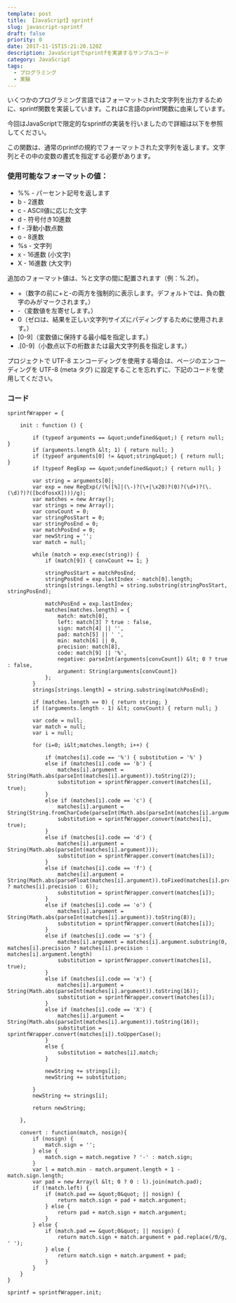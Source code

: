 ```yaml
---
template: post
title: 【JavaScript】sprintf
slug: javascript-sprintf
draft: false
priority: 0
date: 2017-11-15T15:21:20.120Z
description: JavaScriptでsprintfを実装するサンプルコード
category: JavaScript
tags:
  - プログラミング
  - 実験
---
```

いくつかのプログラミング言語ではフォーマットされた文字列を出力するために、sprintf関数を実装しています。これはC言語のprintf関数に由来しています。

今回はJavaScriptで限定的なsprintfの実装を行いましたので詳細は以下を参照してください。

この関数は、通常のprintfの規約でフォーマットされた文字列を返します。文字列とその中の変数の書式を指定する必要があります。

### 使用可能なフォーマットの値：

* %% - パーセント記号を返します
* b  - 2進数
* c  - ASCII値に応じた文字
* d  - 符号付き10進数
* f  - 浮動小数点数
* o  - 8進数
* %s - 文字列
* x - 16進数 (小文字)
* X - 16進数 (大文字)

追加のフォーマット値は、%と文字の間に配置されます（例：%.2f）。

* +（数字の前に+と-の両方を強制的に表示します。デフォルトでは、負の数字のみがマークされます。）
* \-（変数値を左寄せします。）
* 0（ゼロは、結果を正しい文字列サイズにパディングするために使用されます。）
* \[0-9]（変数値に保持する最小幅を指定します。）
* .\[0-9]（小数点以下の桁数または最大文字列長を指定します。） 

プロジェクトで UTF-8 エンコーディングを使用する場合は、ページのエンコーディングを UTF-8 (meta タグ) に設定することを忘れずに、下記のコードを使用してください。

<!--StartFragment-->

### コード

```
sprintfWrapper = {
 
	init : function () {
 
		if (typeof arguments == &quot;undefined&quot;) { return null; }
		if (arguments.length &lt; 1) { return null; }
		if (typeof arguments[0] != &quot;string&quot;) { return null; }
		if (typeof RegExp == &quot;undefined&quot;) { return null; }
 
		var string = arguments[0];
		var exp = new RegExp(/(%([%]|(\-)?(\+|\x20)?(0)?(\d+)?(\.(\d)?)?([bcdfosxX])))/g);
		var matches = new Array();
		var strings = new Array();
		var convCount = 0;
		var stringPosStart = 0;
		var stringPosEnd = 0;
		var matchPosEnd = 0;
		var newString = '';
		var match = null;
 
		while (match = exp.exec(string)) {
			if (match[9]) { convCount += 1; }
 
			stringPosStart = matchPosEnd;
			stringPosEnd = exp.lastIndex - match[0].length;
			strings[strings.length] = string.substring(stringPosStart, stringPosEnd);
 
			matchPosEnd = exp.lastIndex;
			matches[matches.length] = {
				match: match[0],
				left: match[3] ? true : false,
				sign: match[4] || '',
				pad: match[5] || ' ',
				min: match[6] || 0,
				precision: match[8],
				code: match[9] || '%',
				negative: parseInt(arguments[convCount]) &lt; 0 ? true : false,
				argument: String(arguments[convCount])
			};
		}
		strings[strings.length] = string.substring(matchPosEnd);
 
		if (matches.length == 0) { return string; }
		if ((arguments.length - 1) &lt; convCount) { return null; }
 
		var code = null;
		var match = null;
		var i = null;
 
		for (i=0; i&lt;matches.length; i++) {
 
			if (matches[i].code == '%') { substitution = '%' }
			else if (matches[i].code == 'b') {
				matches[i].argument = String(Math.abs(parseInt(matches[i].argument)).toString(2));
				substitution = sprintfWrapper.convert(matches[i], true);
			}
			else if (matches[i].code == 'c') {
				matches[i].argument = String(String.fromCharCode(parseInt(Math.abs(parseInt(matches[i].argument)))));
				substitution = sprintfWrapper.convert(matches[i], true);
			}
			else if (matches[i].code == 'd') {
				matches[i].argument = String(Math.abs(parseInt(matches[i].argument)));
				substitution = sprintfWrapper.convert(matches[i]);
			}
			else if (matches[i].code == 'f') {
				matches[i].argument = String(Math.abs(parseFloat(matches[i].argument)).toFixed(matches[i].precision ? matches[i].precision : 6));
				substitution = sprintfWrapper.convert(matches[i]);
			}
			else if (matches[i].code == 'o') {
				matches[i].argument = String(Math.abs(parseInt(matches[i].argument)).toString(8));
				substitution = sprintfWrapper.convert(matches[i]);
			}
			else if (matches[i].code == 's') {
				matches[i].argument = matches[i].argument.substring(0, matches[i].precision ? matches[i].precision : matches[i].argument.length)
				substitution = sprintfWrapper.convert(matches[i], true);
			}
			else if (matches[i].code == 'x') {
				matches[i].argument = String(Math.abs(parseInt(matches[i].argument)).toString(16));
				substitution = sprintfWrapper.convert(matches[i]);
			}
			else if (matches[i].code == 'X') {
				matches[i].argument = String(Math.abs(parseInt(matches[i].argument)).toString(16));
				substitution = sprintfWrapper.convert(matches[i]).toUpperCase();
			}
			else {
				substitution = matches[i].match;
			}
 
			newString += strings[i];
			newString += substitution;
 
		}
		newString += strings[i];
 
		return newString;
 
	},
 
	convert : function(match, nosign){
		if (nosign) {
			match.sign = '';
		} else {
			match.sign = match.negative ? '-' : match.sign;
		}
		var l = match.min - match.argument.length + 1 - match.sign.length;
		var pad = new Array(l &lt; 0 ? 0 : l).join(match.pad);
		if (!match.left) {
			if (match.pad == &quot;0&quot; || nosign) {
				return match.sign + pad + match.argument;
			} else {
				return pad + match.sign + match.argument;
			}
		} else {
			if (match.pad == &quot;0&quot; || nosign) {
				return match.sign + match.argument + pad.replace(/0/g, ' ');
			} else {
				return match.sign + match.argument + pad;
			}
		}
	}
}
 
sprintf = sprintfWrapper.init;
```

<!--EndFragment-->